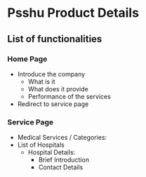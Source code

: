 # Psshu Product Details

## List of functionalities

### Home Page 

- Introduce the company
  - What is it
  - What does it provide
  - Performance of the services
- Redirect to service page

### Service Page

- Medical Services / Categories:
- List of Hospitals
  - Hospital Details:
    - Brief Introduction
    - Contact Details